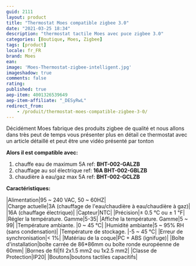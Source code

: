 ```yaml
---
guid: 2111
layout: product 
title: "Thermostat Moes compatible zigbee 3.0"
date: "2021-03-25 18:34"
description: "thermostat tactile Moes avec puce zigbee 3.0"
categories: [Boutique, Moes, Zigbee]
tags: [product]
locale: fr_FR
brand: Moes
ean:
image: 'Moes-Thermostat-zigbee-intelligent.jpg'
imageshadow: true
comments: false
rating: 
published: true
aep-item: 4001326539649
aep-item-affiliate: "_DESyRwL"
redirect_from: 
    - /produit/thermostat-moes-compatible-zigbee-3-0/
---
```


Décidément Moes fabrique des produits zigbee de qualité et nous allons dans très peut de temps vous présenter plus en détail ce thermostat avec un article détaillé et peut être une vidéo présenté par tonton

**Alors il est compatible avec:**

1. chauffe eau de maximum 5A ref: **BHT-002-GALZB**
2. chauffage au sol électrique ref: **16A BHT-002-GBLZB**
3. chaudière à eau/gaz max 5A ref: **BHT-002-GCLZB**

**Caractéristiques:**

|Alimentation|95 ~ 240 VAC, 50 ~ 60HZ|  
|Charge actuelle|3A (chauffage de l'eau/chaudière à eau/chaudière à gaz)|
|16A (chauffage électrique)|
|Capteur|NTC|
|Précision|± 0.5 ℃ ou ± 1 ℉|
|Régler la température. Gamme|5-35|
|Affiche la température. Gamme|5 ~ 99|
|Température ambiante. |0 ~ 45 ℃|
|Humidité ambiante|5 ~ 95% RH (sans condensation)|
|Température de stockage. |-5 ~ 45 ℃|
|Erreur de synchronisation|< 1%|
|Matériau de la coque|PC + ABS (ignifuge)|
|Boîte d'installation|boîte carrée de 86\*86mm ou boîte ronde européenne de 60mm|
|Bornes de fil|fil 2x1.5 mm2 ou 1x2.5 mm2|
|Classe de Protection|IP20|
|Boutons|boutons tactiles capacitifs|
